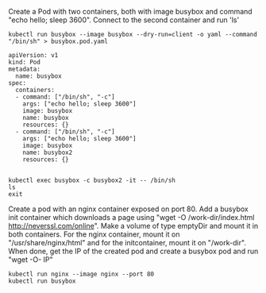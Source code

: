 Create a Pod with two containers, both with image busybox and command "echo hello; sleep 3600". Connect to the second container and run 'ls'

```
kubectl run busybox --image busybox --dry-run=client -o yaml --command "/bin/sh" > busybox.pod.yaml

apiVersion: v1
kind: Pod
metadata:
  name: busybox
spec:
  containers:
  - command: ["/bin/sh", "-c"]
    args: ["echo hello; sleep 3600"]
    image: busybox
    name: busybox
    resources: {}
  - command: ["/bin/sh", "-c"]
    args: ["echo hello; sleep 3600"]
    image: busybox
    name: busybox2
    resources: {}


kubectl exec busybox -c busybox2 -it -- /bin/sh
ls
exit
```

Create a pod with an nginx container exposed on port 80. Add a busybox init container which downloads a page using "wget -O /work-dir/index.html http://neverssl.com/online". Make a volume of type emptyDir and mount it in both containers. For the nginx container, mount it on "/usr/share/nginx/html" and for the initcontainer, mount it on "/work-dir". When done, get the IP of the created pod and create a busybox pod and run "wget -O- IP"

```
kubectl run nginx --image nginx --port 80 
kubectl run busybox